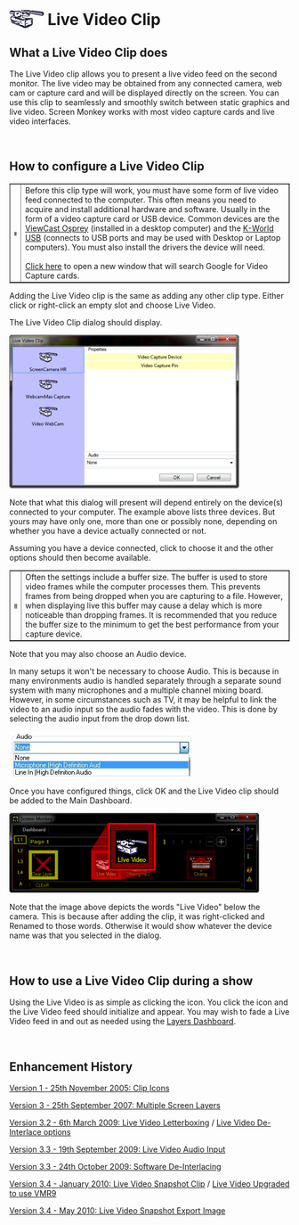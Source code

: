 <h1><img src="../../images/LiveVideoIcon.png" alt="" style="border: none; margin-left: 0px; 
		 margin-right: 0px; margin-top: 0px; margin-bottom: -6px;" border="0"> 
 Live Video Clip</h1>
<h2>What a Live Video Clip does</h2>
<p>The Live Video clip allows you to present a live video feed on the second 
 monitor. The live video may be obtained from any connected camera, web 
 cam or capture card and will be displayed directly on the screen. You 
 can use this clip to seamlessly and smoothly switch between static graphics 
 and live video. Screen Monkey works with most video capture cards and 
 live video interfaces.</p>
<p>&#160;</p>
<h2>How to configure a Live Video Clip</h2>
<table cellspacing="0" border="1" class="hcp2">
	<col>
	<col>
	<tr>
		<td class="hcp3"><img src="../../images/Noteimage.png" alt="" border="0" class="hcp4"></td>
		<td>Before this clip type will work, you must have some form of 
		 live video feed connected to the computer. This often means you 
		 need to acquire and install additional hardware and software. 
		 Usually in the form of a video capture card or USB device. Common 
		 devices are the <a href="http://www.viewcast.com/products/osprey-cards" 
							 target="_blank">ViewCast Osprey</a> (installed 
		 in a desktop computer) and the <a href="http://us.kworld-global.com/main/prod_in.aspx?mnuid=1306&amp;modid=10&amp;prodid=104&amp;flag=1" 
											 target="_blank">K-World USB</a> 
		 (connects to USB ports and may be used with Desktop or Laptop 
		 computers). You must also install the drivers the device will 
		 need. 
		<br>&#160; 
		<br><a href="http://www.google.com/search?q=video+capture+card" 
							 target="_blank">Click here</a> to open a new 
		 window that will search Google for Video Capture cards.</td>
	</tr>
</table>
<p>Adding the Live Video clip is the same as adding any other clip type. 
 Either click or right-click an empty slot and choose <span class="hcp5">Live 
 Video</span>.</p>
<p>The <span class="hcp5">Live Video Clip</span> dialog should 
 display.</p>
<p class="hcp6"><img src="../../images/LiveVideoClipDialog.png" alt="" border="0" class="hcp4"></p>
<p>Note that what this dialog will present will depend entirely on the 
 device(s) connected to your computer. The example above lists three devices. 
 But yours may have only one, more than one or possibly none, depending 
 on whether you have a device actually connected or not.</p>
<p>Assuming you have a device connected, click to choose it and the other 
 options should then become available. </p>
<table cellspacing="0" border="1" class="hcp2">
	<col>
	<col>
	<tr>
		<td class="hcp3"><img src="../../images/Tipimage.png" alt="" border="0" class="hcp4"></td>
		<td>Often the settings include a buffer size. The buffer is used 
		 to store video frames while the computer processes them. This 
		 prevents frames from being dropped when you are capturing to a 
		 file. However, when displaying live this buffer may cause a delay 
		 which is more noticeable than dropping frames. It is recommended 
		 that you reduce the buffer size to the minimum to get the best 
		 performance from your capture device.</td>
	</tr>
</table>
<p>Note that you may also choose an Audio device. </p>
<p>In many setups it won't be necessary to choose Audio. This is because 
 in many environments audio is handled separately through a separate sound 
 system with many microphones and a multiple channel mixing board. However, 
 in some circumstances such as TV, it may be helpful to link the video 
 to an audio input so the audio fades with the video. This is done by selecting 
 the audio input from the drop down list.</p>
<p class="hcp6"><img alt="" src="../../images/img_214.jpg" style="margin-top: 1px; 
									 margin-bottom: 1px; margin-left: 1px; 
									 margin-right: 1px;" border="0"></p>
<p>Once you have configured things, click <span class="hcp5">OK</span> 
 and the Live Video clip should be added to the Main Dashboard.</p>
<p class="hcp6"><img src="../../images/LiveVideoAdded.png" alt="" border="0" class="hcp4"></p>
<p>Note that the image above depicts the words &quot;Live Video&quot; below 
 the camera. This is because after adding the clip, it was right-clicked 
 and Renamed to those words. Otherwise it would show whatever the device 
 name was that you selected in the dialog.</p>
<p>&#160;</p>
<h2>How to use a Live Video Clip during a show</h2>
<p>Using the Live Video is as simple as clicking the icon. You click the 
 icon and the Live Video feed should initialize and appear. You may wish 
 to fade a Live Video feed in and out as needed using the <a href="../../tutorials/WorkingWithShows/LayersDashboard.md">Layers 
 Dashboard</a>.</p>
<p>&#160;</p>
<h2 class="rvps3">Enhancement History</h2>
<p><a href="../../releases/Version_1.md#ClipIconsDVDFreezeLiveVideo">Version 
 1 - 25th November 2005: Clip Icons</a></p>
<p><a href="../../releases/Version_3.md#MultipleScreenLayers">Version 
 3 - 25th September 2007: Multiple Screen Layers</a></p>
<p><a href="../../releases/Version_3_2.md#LiveVideoLetterboxing">Version 
 3.2 - 6th March 2009: Live Video Letterboxing</a> / <a href="../../releases/Version_3_2.md#Live_Video_De-Interlace_Options">Live 
 Video De-Interlace options</a></p>
<p><a href="../../releases/Version_3_3.md#LiveVideoAudioInput">Version 
 3.3 - 19th September 2009: Live Video Audio Input</a></p>
<p><a href="../../releases/Version_3_3.md#SoftwareDeInterlacing">Version 
 3.3 - 24th October 2009: Software De-Interlacing</a></p>
<p><a href="../../releases/Version_3_4.md#LiveVideoSnapshotClip">Version 
 3.4 - January 2010: Live Video Snapshot Clip</a> / <a href="../../releases/Version_3_4.md#LiveVideoUpgradedToUseVMR9">Live 
 Video Upgraded to use VMR9</a></p>
<p><a href="../../releases/Version_3_4.md#LiveVideoSnapshotExportImage">Version 
 3.4 - May 2010: Live Video Snapshot Export Image</a></p>
